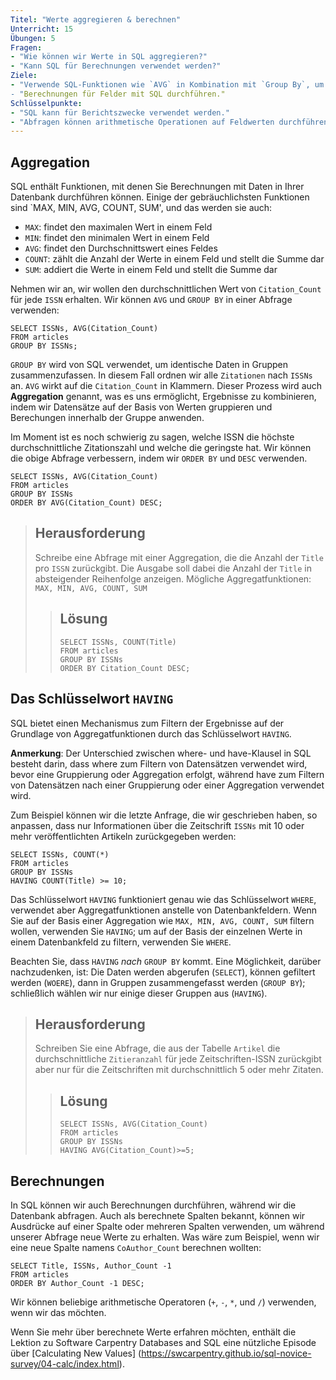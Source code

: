 ```yaml
---
Titel: "Werte aggregieren & berechnen"
Unterricht: 15
Übungen: 5
Fragen:
- "Wie können wir Werte in SQL aggregieren?"
- "Kann SQL für Berechnungen verwendet werden?"
Ziele:
- "Verwende SQL-Funktionen wie `AVG` in Kombination mit `Group By`, um Werte zu aggregieren und Ergebnisse für Berichte zurückzugeben.
- "Berechnungen für Felder mit SQL durchführen."
Schlüsselpunkte:
- "SQL kann für Berichtszwecke verwendet werden."
- "Abfragen können arithmetische Operationen auf Feldwerten durchführen."
---
```


## Aggregation

SQL enthält Funktionen, mit denen Sie Berechnungen mit Daten in Ihrer Datenbank durchführen können. Einige der gebräuchlichsten Funktionen sind `MAX, MIN, AVG, COUNT, SUM', und das werden sie auch: 
- `MAX`: findet den maximalen Wert in einem Feld
- `MIN`: findet den minimalen Wert in einem Feld
- `AVG`: findet den Durchschnittswert eines Feldes
- `COUNT`: zählt die Anzahl der Werte in einem Feld und stellt die Summe dar
- `SUM`: addiert die Werte in einem Feld und stellt die Summe dar

Nehmen wir an, wir wollen den durchschnittlichen Wert von `Citation_Count` für jede `ISSN` erhalten. Wir können `AVG` und `GROUP BY` in einer Abfrage verwenden:

~~~
SELECT ISSNs, AVG(Citation_Count)
FROM articles
GROUP BY ISSNs;
~~~

`GROUP BY` wird von SQL verwendet, um identische Daten in Gruppen zusammenzufassen. In diesem Fall ordnen wir alle `Zitationen` nach `ISSNs` an. `AVG` wirkt auf die `Citation_Count` in Klammern. Dieser Prozess wird auch **Aggregation** genannt, was es uns ermöglicht, Ergebnisse zu kombinieren, indem wir Datensätze auf der Basis von Werten gruppieren und Berechungen innerhalb der Gruppe anwenden.

Im Moment ist es noch schwierig zu sagen, welche ISSN die höchste durchschnittliche Zitationszahl und welche die geringste hat. Wir können die obige Abfrage verbessern, indem wir `ORDER BY` und `DESC` verwenden. 

~~~
SELECT ISSNs, AVG(Citation_Count)
FROM articles
GROUP BY ISSNs 
ORDER BY AVG(Citation_Count) DESC;
~~~

> ## Herausforderung
> Schreibe eine Abfrage mit einer Aggregation, die die Anzahl  der `Title` pro `ISSN` zurückgibt. 
> Die Ausgabe soll dabei die Anzahl der `Title` in absteigender Reihenfolge anzeigen. 
> Mögliche Aggregatfunktionen: `MAX, MIN, AVG, COUNT, SUM`
>
> > ## Lösung
> > ~~~
> > SELECT ISSNs, COUNT(Title)
> > FROM articles
> > GROUP BY ISSNs
> > ORDER BY Citation_Count DESC;
> > ~~~


## Das Schlüsselwort `HAVING`

SQL bietet einen Mechanismus zum Filtern der Ergebnisse auf der Grundlage von Aggregatfunktionen durch das Schlüsselwort `HAVING`.

**Anmerkung**: Der Unterschied zwischen where- und have-Klausel in SQL besteht darin, 
dass where zum Filtern von Datensätzen verwendet wird, bevor eine 
Gruppierung oder Aggregation erfolgt, während have zum Filtern von 
Datensätzen nach einer Gruppierung oder einer Aggregation verwendet wird.

Zum Beispiel können wir die letzte Anfrage, die wir geschrieben haben, so anpassen, dass nur Informationen über die Zeitschrift `ISSNs` 
mit 10 oder mehr veröffentlichten Artikeln zurückgegeben werden:

~~~
SELECT ISSNs, COUNT(*)
FROM articles
GROUP BY ISSNs
HAVING COUNT(Title) >= 10;
~~~

Das Schlüsselwort `HAVING` funktioniert genau wie das Schlüsselwort `WHERE`, verwendet aber Aggregatfunktionen anstelle von Datenbankfeldern.  Wenn Sie auf der Basis einer Aggregation wie `MAX, MIN, AVG, COUNT, SUM` filtern wollen, verwenden Sie `HAVING`; um auf der Basis der einzelnen Werte in einem Datenbankfeld zu filtern, verwenden Sie `WHERE`.

Beachten Sie, dass `HAVING` _nach_ `GROUP BY` kommt. Eine Möglichkeit, darüber nachzudenken, ist: Die Daten werden abgerufen (`SELECT`), können gefiltert werden (`WOERE`), dann in Gruppen zusammengefasst werden (`GROUP BY`); schließlich wählen wir nur einige dieser Gruppen aus (`HAVING`).

> ## Herausforderung
> Schreiben Sie eine Abfrage, die aus der Tabelle `Artikel` die durchschnittliche `Zitieranzahl` für jede Zeitschriften-ISSN zurückgibt 
> aber nur für die Zeitschriften mit durchschnittlich 5 oder mehr Zitaten.
>
> > ## Lösung
> > ~~~
> > SELECT ISSNs, AVG(Citation_Count)
> > FROM articles
> > GROUP BY ISSNs
> > HAVING AVG(Citation_Count)>=5;
> > ~~~

## Berechnungen

In SQL können wir auch Berechnungen durchführen, während wir die Datenbank abfragen. Auch als berechnete Spalten bekannt, können wir Ausdrücke auf einer Spalte oder mehreren Spalten verwenden, um während unserer Abfrage neue Werte zu erhalten. Was wäre zum Beispiel, wenn wir eine neue Spalte namens `CoAuthor_Count` berechnen wollten:

~~~
SELECT Title, ISSNs, Author_Count -1
FROM articles
ORDER BY Author_Count -1 DESC;
~~~

Wir können beliebige arithmetische Operatoren (`+`, `-`, `*`, und `/`) verwenden, wenn wir das möchten.

Wenn Sie mehr über berechnete Werte erfahren möchten, enthält die Lektion zu Software Carpentry Databases and SQL eine nützliche Episode über [Calculating New Values] (https://swcarpentry.github.io/sql-novice-survey/04-calc/index.html). 
